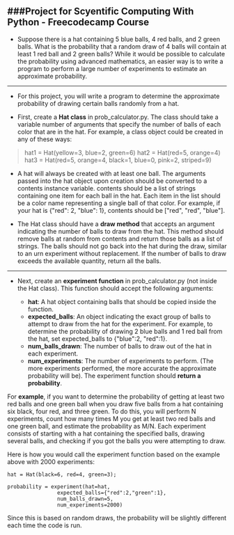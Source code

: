 ###Project for Scyentific Computing With Python - Freecodecamp Course
---

- Suppose there is a hat containing 5 blue balls, 4 red balls, and 2 green balls. What is the probability that a random draw of 4 balls will contain at least 1 red ball and 2 green balls? While it would be possible to calculate the probability using advanced mathematics, an easier way is to write a program to perform a large number of experiments to estimate an approximate probability.

---
- For this project, you will write a program to determine the approximate probability of drawing certain balls randomly from a hat.

- First, create a **Hat class** in prob_calculator.py. The class should take a variable number of arguments that specify the number of balls of each color that are in the hat. For example, a class object could be created in any of these ways:

>hat1 = Hat(yellow=3, blue=2, green=6)
hat2 = Hat(red=5, orange=4)
hat3 = Hat(red=5, orange=4, black=1, blue=0, pink=2, striped=9)  

- A hat will always be created with at least one ball. The arguments passed into the hat object upon creation should be converted to a contents instance variable. contents should be a list of strings containing one item for each ball in the hat. Each item in the list should be a color name representing a single ball of that color. For example, if your hat is {"red": 2, "blue": 1}, contents should be ["red", "red", "blue"].

- The Hat class should have a **draw method** that accepts an argument indicating the number of balls to draw from the hat. This method should remove balls at random from contents and return those balls as a list of strings. The balls should not go back into the hat during the draw, similar to an urn experiment without replacement. If the number of balls to draw exceeds the available quantity, return all the balls.
---
- Next, create an **experiment function** in prob_calculator.py (not inside the Hat class). This function should accept the following arguments:

    - **hat**: A hat object containing balls that should be copied inside the function.
    - **expected_balls**: An object indicating the exact group of balls to attempt to draw from the hat for the experiment. For example, to determine the probability of drawing 2 blue balls and 1 red ball from the hat, set expected_balls to {"blue":2, "red":1}.
    - **num_balls_drawn**: The number of balls to draw out of the hat in each experiment.
    - **num_experiments**: The number of experiments to perform. (The more experiments performed, the more accurate the approximate probability will be).
The experiment function should **return a probability**.

For **example**, if you want to determine the probability of getting at least two red balls and one green ball when you draw five balls from a hat containing six black, four red, and three green. To do this, you will perform N experiments, count how many times M you get at least two red balls and one green ball, and estimate the probability as M/N. Each experiment consists of starting with a hat containing the specified balls, drawing several balls, and checking if you got the balls you were attempting to draw.

Here is how you would call the experiment function based on the example above with 2000 experiments:

    hat = Hat(black=6, red=4, green=3);

    probability = experiment(hat=hat,
                    expected_balls={"red":2,"green":1},
                    num_balls_drawn=5,
                    num_experiments=2000)
Since this is based on random draws, the probability will be slightly different each time the code is run.
